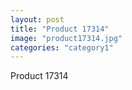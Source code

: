```yaml
---
layout: post
title: "Product 17314"
image: "product17314.jpg"
categories: "category1"
---
```

Product 17314
